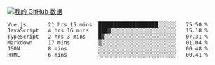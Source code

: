 [![我的 GitHub 数据](https://github-readme-stats.vercel.app/api?username=unbrain&?theme=dark)]()

<!--START_SECTION:waka-->

```text
Vue.js       21 hrs 15 mins  ███████████████████░░░░░░   75.50 %
JavaScript   4 hrs 16 mins   ███▓░░░░░░░░░░░░░░░░░░░░░   15.18 %
TypeScript   2 hrs 3 mins    █▓░░░░░░░░░░░░░░░░░░░░░░░   07.31 %
Markdown     17 mins         ▒░░░░░░░░░░░░░░░░░░░░░░░░   01.04 %
JSON         8 mins          ░░░░░░░░░░░░░░░░░░░░░░░░░   00.48 %
HTML         6 mins          ░░░░░░░░░░░░░░░░░░░░░░░░░   00.41 %
```

<!--END_SECTION:waka-->
